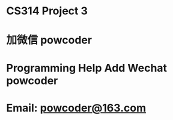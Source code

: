# CS314 Project 3
# 加微信 powcoder

# Programming Help Add Wechat powcoder

# Email: powcoder@163.com

